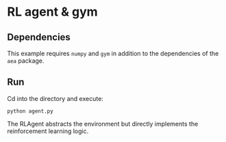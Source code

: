 # RL agent & gym

## Dependencies

This example requires `numpy` and `gym` in addition to the dependencies of the `aea` package.

## Run

Cd into the directory and execute:

`
python agent.py
`

The RLAgent abstracts the environment but directly implements the reinforcement learning logic.